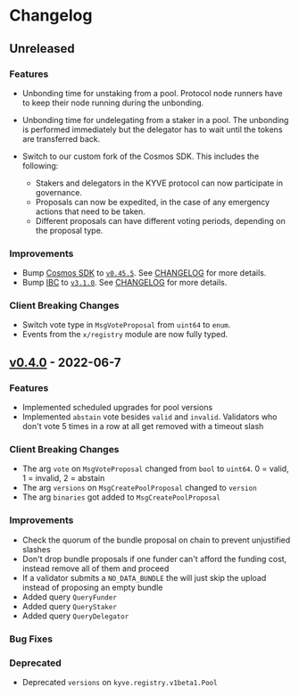 <!--
Guiding Principles:

Changelogs are for humans, not machines.
There should be an entry for every single version.
The same types of changes should be grouped.
Versions and sections should be linkable.
The latest version comes first.
The release date of each version is displayed.
Mention whether you follow Semantic Versioning.

Types of changes (Stanzas):

"Features" for new features.
"Improvements" for changes in existing functionality.
"Deprecated" for soon-to-be removed features.
"Bug Fixes" for any bug fixes.
"Client Breaking" for breaking Protobuf, gRPC and REST routes used by end-users.
Ref: https://keepachangelog.com/en/1.0.0/
-->

# Changelog

## Unreleased

### Features

- Unbonding time for unstaking from a pool. Protocol node runners have to keep their node running during the unbonding.
- Unbonding time for undelegating from a staker in a pool. The unbonding is performed immediately but the delegator has
  to wait until the tokens are transferred back.

- Switch to our custom fork of the Cosmos SDK. This includes the following:
  - Stakers and delegators in the KYVE protocol can now participate in governance.
  - Proposals can now be expedited, in the case of any emergency actions that need to be taken.
  - Different proposals can have different voting periods, depending on the proposal type.

### Improvements

- Bump [Cosmos SDK](https://github.com/cosmos/cosmos-sdk) to [`v0.45.5`](https://github.com/cosmos/cosmos-sdk/releases/tag/v0.45.5). See [CHANGELOG](https://github.com/cosmos/cosmos-sdk/blob/v0.45.5/CHANGELOG.md#v0455---2022-06-09) for more details.
- Bump [IBC](https://github.com/cosmos/ibc-go) to [`v3.1.0`](https://github.com/cosmos/ibc-go/releases/tag/v3.1.0). See [CHANGELOG](https://github.com/cosmos/ibc-go/blob/v3.1.0/CHANGELOG.md#v310---2022-04-16) for more details.

### Client Breaking Changes

- Switch vote type in `MsgVoteProposal` from `uint64` to `enum`.
- Events from the `x/registry` module are now fully typed.

## [v0.4.0](https://github.com/KYVENetwork/chain/releases/tag/v0.4.0) - 2022-06-7

### Features

- Implemented scheduled upgrades for pool versions
- Implemented `abstain` vote besides `valid` and `invalid`. Validators who don't vote 5 times in a row at all get removed with a timeout slash

### Client Breaking Changes

- The arg `vote` on `MsgVoteProposal` changed from `bool` to `uint64`. 0 = valid, 1 = invalid, 2 = abstain
- The arg `versions` on `MsgCreatePoolProposal` changed to `version`
- The arg `binaries` got added to `MsgCreatePoolProposal`

### Improvements

- Check the quorum of the bundle proposal on chain to prevent unjustified slashes
- Don't drop bundle proposals if one funder can't afford the funding cost, instead remove all of them and proceed
- If a validator submits a `NO_DATA_BUNDLE` the will just skip the upload instead of proposing an empty bundle
- Added query `QueryFunder`
- Added query `QueryStaker`
- Added query `QueryDelegator`

### Bug Fixes

### Deprecated

- Deprecated `versions` on `kyve.registry.v1beta1.Pool`
